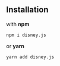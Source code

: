 ## Installation

with **npm**

```shell
npm i disney.js
```

or **yarn**

```shell
yarn add disney.js
```
